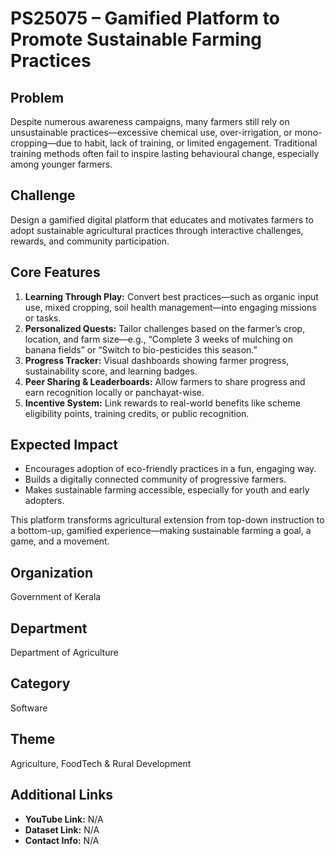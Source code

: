 # PS25075 – Gamified Platform to Promote Sustainable Farming Practices

## Problem
Despite numerous awareness campaigns, many farmers still rely on unsustainable practices—excessive chemical use, over-irrigation, or mono-cropping—due to habit, lack of training, or limited engagement. Traditional training methods often fail to inspire lasting behavioural change, especially among younger farmers.

## Challenge
Design a gamified digital platform that educates and motivates farmers to adopt sustainable agricultural practices through interactive challenges, rewards, and community participation.

## Core Features
1. **Learning Through Play:** Convert best practices—such as organic input use, mixed cropping, soil health management—into engaging missions or tasks.
2. **Personalized Quests:** Tailor challenges based on the farmer’s crop, location, and farm size—e.g., “Complete 3 weeks of mulching on banana fields” or “Switch to bio-pesticides this season.”
3. **Progress Tracker:** Visual dashboards showing farmer progress, sustainability score, and learning badges.
4. **Peer Sharing & Leaderboards:** Allow farmers to share progress and earn recognition locally or panchayat-wise.
5. **Incentive System:** Link rewards to real-world benefits like scheme eligibility points, training credits, or public recognition.

## Expected Impact
- Encourages adoption of eco-friendly practices in a fun, engaging way.  
- Builds a digitally connected community of progressive farmers.  
- Makes sustainable farming accessible, especially for youth and early adopters.  

This platform transforms agricultural extension from top-down instruction to a bottom-up, gamified experience—making sustainable farming a goal, a game, and a movement.

## Organization
Government of Kerala

## Department
Department of Agriculture

## Category
Software

## Theme
Agriculture, FoodTech & Rural Development

## Additional Links
- **YouTube Link:** N/A  
- **Dataset Link:** N/A  
- **Contact Info:** N/A
